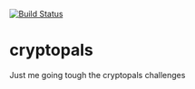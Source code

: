 [![Build Status](https://travis-ci.org/kAworu/cryptopals.svg?branch=master)](https://travis-ci.org/kAworu/cryptopals)

# cryptopals
Just me going tough the cryptopals challenges
